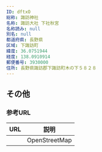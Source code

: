 ```yaml
---
ID: dftxO
総称: 諏訪神社
名称: 諏訪大社 下社秋宮
名称読み: null
別名: null
都道府県: 長野県
区域: 下諏訪町
緯度: 36.0751944
経度: 138.0910914
郵便番号: 3930000
住所: 長野県諏訪郡下諏訪町木の下５８２８
---
```


## その他

### 参考URL

| URL | 説明          |
| --- | ------------- |
|     | OpenStreetMap |

